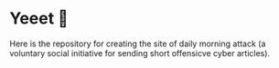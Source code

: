 # Yeeet 🌴

Here is the repository for creating the site of daily morning attack (a voluntary social initiative for sending short offensicve cyber articles).
